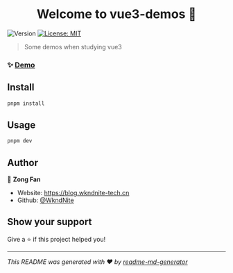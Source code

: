 <h1 align="center">Welcome to vue3-demos 👋</h1>
<p>
  <img alt="Version" src="https://img.shields.io/badge/version-0.0.0-blue.svg?cacheSeconds=2592000" />
  <a href="#" target="_blank">
    <img alt="License: MIT" src="https://img.shields.io/badge/License-MIT-yellow.svg" />
  </a>
</p>

> Some demos when studying vue3

### ✨ [Demo](vue-3-demos.vercel.app)

## Install

```sh
pnpm install
```

## Usage

```sh
pnpm dev
```

## Author

👤 **Zong Fan**

* Website: https://blog.wkndnite-tech.cn
* Github: [@WkndNite](https://github.com/WkndNite)

## Show your support

Give a ⭐️ if this project helped you!

***
_This README was generated with ❤️ by [readme-md-generator](https://github.com/kefranabg/readme-md-generator)_